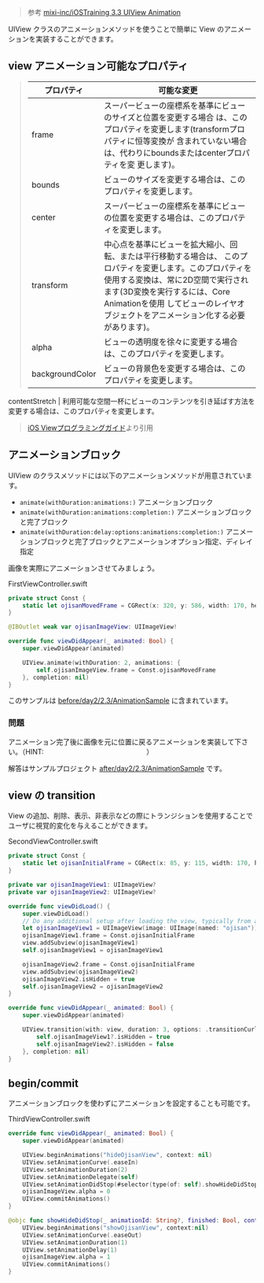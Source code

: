 > 参考 [mixi-inc/iOSTraining 3.3 UIView Animation](https://github.com/mixi-inc/iOSTraining/wiki/3.3-UIView-Animation)

UIView クラスのアニメーションメソッドを使うことで簡単に View のアニメーションを実装することができます。

## view アニメーション可能なプロパティ

> プロパティ | 可能な変更
> --- | ---
> frame | スーパービューの座標系を基準にビューのサイズと位置を変更する場合 は、このプロパティを変更します(transformプロパティに恒等変換が 含まれていない場合は、代わりにboundsまたはcenterプロパティを変 更します)。
> bounds | ビューのサイズを変更する場合は、このプロパティを変更します。
> center | スーパービューの座標系を基準にビューの位置を変更する場合は、このプロパティを変更します。
> transform | 中心点を基準にビューを拡大縮小、回転、または平行移動する場合は、 このプロパティを変更します。このプロパティを使用する変換は、常に2D空間で実行されます(3D変換を実行するには、Core Animationを使用 してビューのレイヤオブジェクトをアニメーション化する必要があります)。
> alpha | ビューの透明度を徐々に変更する場合は、このプロパティを変更します。
> backgroundColor | ビューの背景色を変更する場合は、このプロパティを変更します。
contentStretch | 利用可能な空間一杯にビューのコンテンツを引き延ばす方法を変更する場合は、このプロパティを変更します。
>
> [iOS Viewプログラミングガイド](https://developer.apple.com/jp/devcenter/ios/library/documentation/ViewPG_iPhoneOS.pdf)より引用

## アニメーションブロック

UIView のクラスメソッドには以下のアニメーションメソッドが用意されています。
* `animate(withDuration:animations:)` アニメーションブロック
* `animate(withDuration:animations:completion:)` アニメーションブロックと完了ブロック
* `animate(withDuration:delay:options:animations:completion:)` アニメーションブロックと完了ブロックとアニメーションオプション指定、ディレイ指定

画像を実際にアニメーションさせてみましょう。

FirstViewController.swift

```swift
private struct Const {
    static let ojisanMovedFrame = CGRect(x: 320, y: 586, width: 170, height: 170)
}

@IBOutlet weak var ojisanImageView: UIImageView!

override func viewDidAppear(_ animated: Bool) {
    super.viewDidAppear(animated)

    UIView.animate(withDuration: 2, animations: {
        self.ojisanImageView.frame = Const.ojisanMovedFrame
    }, completion: nil)
}
```

このサンプルは [before/day2/2.3/AnimationSample](../../before/day2/2.3/AnimationSample) に含まれています。

### 問題

アニメーション完了後に画像を元に位置に戻るアニメーションを実装して下さい。（HINT:<font color="#ffffff">アニメーションブロックのネスト</font>）

解答はサンプルプロジェクト [after/day2/2.3/AnimationSample](../../after/day2/2.3/AnimationSample) です。

## view の transition

View の追加、削除、表示、非表示などの際にトランジションを使用することでユーザに視覚的変化を与えることができます。

SecondViewController.swift

```swift
private struct Const {
    static let ojisanInitialFrame = CGRect(x: 85, y: 115, width: 170, height: 170)
}

private var ojisanImageView1: UIImageView?
private var ojisanImageView2: UIImageView?

override func viewDidLoad() {
    super.viewDidLoad()
    // Do any additional setup after loading the view, typically from a nib.
    let ojisanImageView1 = UIImageView(image: UIImage(named: "ojisan"))
    ojisanImageView1.frame = Const.ojisanInitialFrame
    view.addSubview(ojisanImageView1)
    self.ojisanImageView1 = ojisanImageView1

    ojisanImageView2.frame = Const.ojisanInitialFrame
    view.addSubview(ojisanImageView2)
    ojisanImageView2.isHidden = true
    self.ojisanImageView2 = ojisanImageView2
}

override func viewDidAppear(_ animated: Bool) {
    super.viewDidAppear(animated)

    UIView.transition(with: view, duration: 3, options: .transitionCurlUp, animations: {
        self.ojisanImageView1?.isHidden = true
        self.ojisanImageView2?.isHidden = false
    }, completion: nil)
}
```

## begin/commit
アニメーションブロックを使わずにアニメーションを設定することも可能です。

ThirdViewController.swift

```swift
override func viewDidAppear(_ animated: Bool) {
    super.viewDidAppear(animated)

    UIView.beginAnimations("hideOjisanView", context: nil)
    UIView.setAnimationCurve(.easeIn)
    UIView.setAnimationDuration(2)
    UIView.setAnimationDelegate(self)
    UIView.setAnimationDidStop(#selector(type(of: self).showHideDidStop(_:finished:context:)))
    ojisanImageView.alpha = 0
    UIView.commitAnimations()
}

@objc func showHideDidStop(_ animationId: String?, finished: Bool, context: UnsafeMutableRawPointer) {
    UIView.beginAnimations("showOjisanView", context:nil)
    UIView.setAnimationCurve(.easeOut)
    UIView.setAnimationDuration(1)
    UIView.setAnimationDelay(1)
    ojisanImageView.alpha = 1
    UIView.commitAnimations()
}
```
